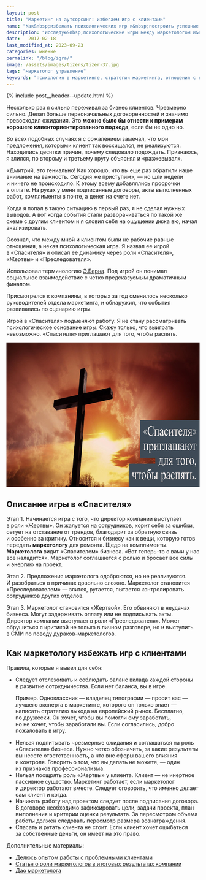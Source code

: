 ```yaml
---
layout: post
title: "Маркетинг на аутсорсинг: избегаем игр с клиентами"
name: "Как&nbsp;избежать психологических игр и&nbsp;построить успешные отношения с&nbsp;клиентами в&nbsp;маркетинге"
description: "Исследую&nbsp;психологические игры между маркетологом и&nbsp;клиентом и&nbsp;предлагаю стратегию для построения эффективных отношений и&nbsp;успешного ведения бизнеса."
date:   2017-02-18
last_modified_at: 2023-09-23
categories: мнение
permalink: "/blog/igra/"
image: /assets/images/tizers/tizer-37.jpg
tags: "маркетолог управление"
keywords: "психология в маркетинге, стратегии маркетинга, отношения с клиентами, эффективный маркетинг, консультация по маркетингу, маркетинговые техники, бизнес-стратегии"
---
```



{% include post__header--update.html %}

<p>Несколько раз я&nbsp;сильно переживал за&nbsp;бизнес клиентов. Чрезмерно сильно. Делал больше первоначальных договоренностей и&nbsp;значимо превосходил ожидания. Это <strong>можно было&nbsp;бы отнести к&nbsp;примерам хорошего клиенториентированного подхода</strong>, если&nbsp;бы не&nbsp;одно&nbsp;но. </p>
<p>Во&nbsp;всех подобных случаях я&nbsp;с&nbsp;сожалением замечал, что мои предложения, которыми клиент так восхищался, не&nbsp;реализуются. Находились десятки причин, почему следовало подождать. Признаюсь, я&nbsp;злился, по&nbsp;второму и&nbsp;третьему кругу объяснял и&nbsp;«разжевывал».</p>
<p>«Дмитрий, это гениально! Как хорошо, что вы&nbsp;еще раз обратили наше внимание на&nbsp;важность. Сегодня&nbsp;же приступим»,&nbsp;— но&nbsp;шли недели и&nbsp;ничего не&nbsp;происходило. К&nbsp;этому всему добавлялись просрочки в&nbsp;оплате. На&nbsp;руках у&nbsp;меня подписанные договоры, акты выполненных работ, комплименты в&nbsp;почте, а&nbsp;денег на&nbsp;счете нет.</p>
<p>Когда я&nbsp;попал в&nbsp;такую ситуацию в&nbsp;первый раз, я&nbsp;не&nbsp;сделал нужных выводов. А&nbsp;вот когда события стали разворачиваться по&nbsp;такой&nbsp;же схеме с&nbsp;другим клиентом и&nbsp;я&nbsp;словил себя на&nbsp;ощущении дежа&nbsp;вю, начал анализировать.</p>


<div class="with-side row-gap--m">
<p>Осознал, что между мной и&nbsp;клиентом были не&nbsp;рабочие равные отношения, а&nbsp;некая психологическая игра. Я&nbsp;назвал ее&nbsp;игрой в&nbsp;«Спасителя» и&nbsp;описал ее&nbsp;динамику через роли «Спасителя», «Жертвы» и&nbsp;«Преследователя». </p>
<div class="side"><p>Использовал терминологию <a class="link" href="https://ru.wikipedia.org/wiki/%D0%91%D0%B5%D1%80%D0%BD,_%D0%AD%D1%80%D0%B8%D0%BA">Э.Берна</a>. Под игрой он&nbsp;понимал социальное взаимодействие с&nbsp;четко предсказуемым драматичным финалом.</p> </div></div>

<p>Присмотрелся к&nbsp;компаниям, в&nbsp;которых за&nbsp;год сменилось несколько руководителей отдела маркетинга, и&nbsp;обнаружил, что события развивались по&nbsp;сценарию игры. </p>

<p>Игрой в&nbsp;«Спасителя» подменяют работу. Я&nbsp;не&nbsp;стану рассматривать психологическое основание игры. Скажу только, что выиграть невозможно. «Спасителя» приглашают для того, чтобы распять.</p>

<div itemprop="image" itemscope itemtype="http://schema.org/ImageObject">	
		<link itemprop="url" href="/assets/images/blog/igra/game_marketing.jpg">
<picture>
                <source srcset="/assets/images/blog/igra/game_marketing.avif" type="image/avif">
                 <source srcset="/assets/images/blog/igra/game_marketing.webp" type="image/webp">               
               <img class="image" loading="lazy" decoding="async" src="/assets/images/blog/igra/game_marketing.jpg" alt="Крест и текст 'Спасителя приглашают, чтобы распять' - психологическая игра в маркетинге" width="720" height="377" itemprop="contentUrl" >
    </picture>
</div>



<section class="row-gap--m">
<h2 class="section__title h1 bold ">Описание игры в&nbsp;«Спасителя»</h2>
<p><span class="bold">Этап&nbsp;1.</span> Начинается игра с&nbsp;того, что директор компании выступает в&nbsp;роли «Жертвы». Он&nbsp;жалуется на&nbsp;сотрудников, корит себя за&nbsp;ошибки, сетует на&nbsp;отставание от&nbsp;трендов, благодарит за&nbsp;обратную связь и&nbsp;особенно за&nbsp;критику. Относится к&nbsp;бизнесу как к&nbsp;вещи, которую готов передать <b>маркетологу</b> для ремонта. Щедр на&nbsp;комплименты. <b>Маркетолога</b> видит «Спасителем» бизнеса. «Вот теперь-то с&nbsp;вами у&nbsp;нас все наладится». Маркетолог соглашается с&nbsp;ролью и&nbsp;бросает все силы и&nbsp;энергию на&nbsp;проект. </p>
<p><span class="bold">Этап&nbsp;2.</span> Предложения маркетолога одобряются, но&nbsp;не&nbsp;реализуются. И&nbsp;разобраться в&nbsp;причинах довольно сложно. Маркетолог становится «Преследователем»&nbsp;— злится, ругается, пытается контролировать сотрудников других отделов.</p>
<p><span class="bold">Этап&nbsp;3.</span> Маркетолог становится «Жертвой». Его обвиняют в&nbsp;неудачах бизнеса. Могут задерживать оплату или не&nbsp;подписывать акты. Директор компании выступает в&nbsp;роли «Преследователя». Может обрушиться с&nbsp;критикой не&nbsp;только в&nbsp;личном разговоре, но&nbsp;и&nbsp;выступить в&nbsp;СМИ по&nbsp;поводу дураков-маркетологов.</p>
</section>


<section class="row-gap--m">
<h2 class="section__title h1 bold ">Как маркетологу избежать игр с&nbsp;клиентами</h2>
<p>Правила, которые я&nbsp;вывел для себя:</p>
<ul class="list-li additive-spacing">
<li class="additive-spacing"> <p>Следует отслеживать и&nbsp;соблюдать баланс вклада каждой стороны в&nbsp;развитие сотрудничества. Если нет баланса, вы&nbsp;в&nbsp;игре.</p>
<p><span class="italic">Пример.</span> Одноклассник&nbsp;— владелец типографии&nbsp;— просит вас&nbsp;— лучшего эксперта в&nbsp;маркетинге, которого он&nbsp;только знает&nbsp;— написать стратегию выхода на&nbsp;европейский рынок. Бесплатно, по&nbsp;дружески. Он&nbsp;хочет, чтобы вы&nbsp;помогли ему заработать, но&nbsp;не&nbsp;хочет, чтобы заработали&nbsp;вы. Если согласились, добро пожаловать в&nbsp;игру.</p>
 </li>

<li>Нельзя подпитывать чрезмерные ожидания и&nbsp;соглашаться на&nbsp;роль «Спасителя» бизнеса. Нужно четко обозначить, за&nbsp;какие результаты вы&nbsp;несете ответственность, а&nbsp;что вне сферы вашего влияния и&nbsp;контроля. Говорить о&nbsp;том, что вы&nbsp;делать не&nbsp;можете,&nbsp;— один из&nbsp;признаков профессионализма.</li>
<li>Нельзя поощрять роль «Жертвы» у&nbsp;клиента. Клиент&nbsp;— не&nbsp;инертное пассивное существо. Маркетинг работает, если маркетолог и&nbsp;директор работают вместе. Следует оговорить, что именно делает сам клиент и&nbsp;когда.</li>
<li>Начинать работу над проектом следует после подписания договора. В&nbsp;договоре необходимо зафиксировать цели, задачи проекта, план выполнения и&nbsp;критерии оценки результата. За&nbsp;пересмотром объема работы должен следовать пересмотр размера вознаграждения.</li>
<li>Спасать и&nbsp;ругать клиента не&nbsp;стоит. Если клиент хочет ошибаться за&nbsp;собственные деньги, он&nbsp;имеет на&nbsp;это право.</li></ul>
</section>

<footer class="additive-spacing">
<p class="mb-m mt-m"> Дополнительные материалы:</p>
<ul class="addictive-spacing">
<li class="list-li">
  <a href="/blog/difficult-clients/" class="link"> Делюсь опытом работы с&nbsp;проблемными клиентами</a>
</li>
<li class="list-li">
  <a href="/blog/stars/" class="link"> Статья о&nbsp;роли маркетологов в&nbsp;итоговых результатах компании</a>
</li>
<li class="list-li">
  <a href="/blog/put-marketologa/" class="link"> Дао маркетолога</a>
</li>
</ul>
</footer>